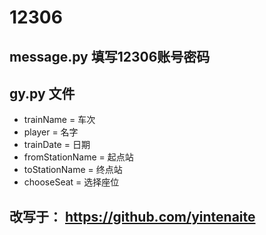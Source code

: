 # 12306
## message.py  填写12306账号密码
## gy.py 文件
- trainName = 车次
- player = 名字
- trainDate = 日期
- fromStationName = 起点站
- toStationName = 终点站
- chooseSeat = 选择座位
## 改写于： https://github.com/yintenaite










